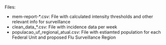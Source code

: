 Files:

- mem-report-*.csv: File with calculated intensity thresholds and other relevant info for surveillance
- clean_data_*.csv: File with incidence data per week
- populacao_uf_regional_atual.csv: File with estiamted population for each Federal Unit and proposed Flu Surveillance Region

